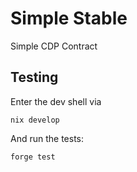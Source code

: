 # Simple Stable

Simple CDP Contract

## Testing
Enter the dev shell via
```
nix develop
```
And run the tests:
```
forge test
```
